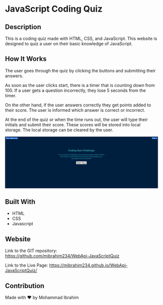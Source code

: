 # JavaScript Coding Quiz

## Description
This is a coding quiz made with HTML, CSS, and JavaScript. 
This website is designed to quiz a user on their basic knowledge of JavaScript. 

## How It Works 
The user goes through the quiz by clicking the buttons and submitting their answers. <br>

As soon as the user clicks start, there is a timer that is counting down from 100. If a user gets a question incorrectly, they lose 5 seconds from the timer.  <br>


On the other hand, if the user answers correctly they get points added to their score. The user is informed which answer is correct or incorrect. <br>

At the end of the quiz or when the time runs out, the user will type their initials and submit their score. 
 These scores will be stored into local storage. 
 The local storage can be cleared by the user. 
 
 ![JS Coding Quiz ScreenShot](assets/images/codingquiz.PNG)

## Built With
* HTML
* CSS
* Javascript

## Website
Link to the GIT repository: <br>
https://github.com/mibrahim234/WebApi-JavaScriptQuiz

Link to the Live Page: https://mibrahim234.github.io/WebApi-JavaScriptQuiz/
## Contribution
Made with ❤️ by Mohammad Ibrahim
